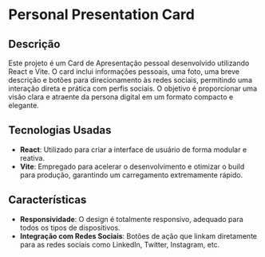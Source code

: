 # Personal Presentation Card

## Descrição

Este projeto é um Card de Apresentação pessoal desenvolvido utilizando React e Vite. O card inclui informações pessoais, uma foto, uma breve descrição e botões para direcionamento às redes sociais, permitindo uma interação direta e prática com perfis sociais. O objetivo é proporcionar uma visão clara e atraente da persona digital em um formato compacto e elegante.

## Tecnologias Usadas

- **React**: Utilizado para criar a interface de usuário de forma modular e reativa.
- **Vite**: Empregado para acelerar o desenvolvimento e otimizar o build para produção, garantindo um carregamento extremamente rápido.

## Características

- **Responsividade**: O design é totalmente responsivo, adequado para todos os tipos de dispositivos.
- **Integração com Redes Sociais**: Botões de ação que linkam diretamente para as redes sociais como LinkedIn, Twitter, Instagram, etc.

